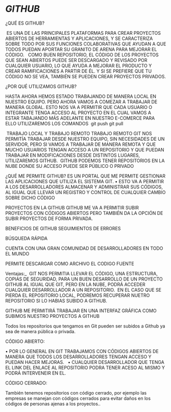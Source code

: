 # ***GITHUB***




¿QUÉ ES GITHUB?

​ ES UNA DE LAS PRINCIPALES PLATAFORMAS PARA CREAR PROYECTOS ABIERTOS DE HERRAMIENTAS Y APLICACIONES, Y SE CARACTERIZA SOBRE TODO POR SUS FUNCIONES COLABORATIVAS QUE AYUDAN A QUE TODOS PUEDAN APORTAR SU GRANITO DE ARENA PARA MEJORAR EL CÓDIGO. ​
​
 COMO BUEN REPOSITORIO, EL CÓDIGO DE LOS PROYECTOS QUE SEAN ABIERTOS PUEDE SER DESCARGADO Y REVISADO POR CUALQUIER USUARIO, LO QUE AYUDA A MEJORAR EL PRODUCTO Y CREAR RAMIFICACIONES A PARTIR DE ÉL. Y SI SE  PREFIERE QUE TU CÓDIGO NO SE VEA, TAMBIÉN  SE PUEDEN CREAR PROYECTOS PRIVADOS.

​¿POR QUÉ UTILIZAMOS GITHUB?

HASTA AHORA HEMOS ESTADO TRABAJANDO DE MANERA LOCAL EN NUESTRO EQUIPO. PERO AHORA VAMOS A COMEZAR A TRABAJAR DE MANERA GLOBAL.​
 ESTO NOS VA A PERMITIR QUE CADA USUARIO O INTEGRANTE TENGA ACCESO AL PROYECTO EN EL CUAL VAMOS A ESTAR TABAJANDO MÁS ADELANTE EN NUESTRO E-COMERCE​
 PARA ELLO UTILIZAREMOS LOS COMANDOS​
​
    git push
    git pull

​ 
TRABAJO LOCAL ​Y ​TRABAJO REMOTO
TRABAJO REMOTO
GIT NOS PERMITÍA TRABAJAR DESDE NUESTRO EQUIPO, SIN NECESIDADES DE UN SERVIDOR, PERO SI VAMOS A TRABAJAR DE MANERA REMOTA Y QUE MUCHO USUARIOS TENGAN ACCESO A UN REPOSITORIO Y QUE PUEDAN TRABAJAR EN MODIFICACIONES DESDE DISTINTOS LUGARES, UTILIZAREMOS GITHUB.​
​
GITHUB PODEMOS TENER REPOSITORIOS EN LA NUBE DONDE SU ACCESO PUEDE SER PÚBLICO O PRIVADO

¿QUÉ ME PERMITE GITHUB?
ES UN PORTAL QUE ME PERMITE GESTIONAR LAS APLICACIONES QUE UTILIZA EL SISTEMA GIT. • ESTO VA A PERMITIR A LOS DESARROLLADORES ALMACENAR Y ADMINISTRAR SUS CÓDIGOS, AL IGUAL QUE LLEVAR UN REGISTRO Y CONTROL DE CUALQUIER CAMBIO SOBRE DICHO CÓDIGO ​

PROYECTOS EN LA GITHUB 
GITHUB ME VA A PERMITIR SUBIR PROYECTOS CON CÓDIGOS ABIERTOS PERO TAMBIÉN DA LA OPCIÓN DE SUBIR PROYECTOS DE FORMA PRIVADA. 

BENEFICIOS DE GITHUB
SEGUIMIENTOS DE ERRORES ​

BÚSQUEDA RÁPIDA ​

CUENTA CON UNA GRAN COMUNIDAD DE DESARROLLADORES EN TODO EL MUNDO​

 PERMITE DESCARGAR COMO ARCHIVO EL CODIGO FUENTE ​

Ventajas:_
​
GIT NOS PERMITIA LLEVAR EL CÓDIGO, UNA ESTRUCTURA,  COPIAS DE SEGURIDAD, PARA UN BUEN DESARROLLO DE UN PROYECTO​
​
GITHUB AL IGUAL QUE GIT, PERO EN LA NUBE, PODRÁ ACCEDER CUALQUIER DESARROLLADOR A UN REPOSITORIO.​
​
 EN EL CASO QUE SE PIERDA EL REPOSITORIO LOCAL, PODREMOS RECUPERAR NUETRO REPOSITORIO SI LO HABIAS SUBIDO A GITHUB.​

GITHUB ME PERMITIRÁ TRABAJAR EN UNA INTERFAZ GRÁFICA
COMO SUBIMOS NUESTRO PROYECTOS A GITHUB

Todos los repositorios que tengamos en Git pueden ser subidos a Github ya sea de manera pública o privada.​

CÓDIGO ABIERTO:

​• POR LO GENERAL EN GIT TRABAJAMOS CON CÓDIGOS ABIERTOS DE MANERA QUE TODOS LOS DESARROLLADORES TENGAN ACCESO Y PUEDAN HACER MEJORAS. ​
​
• CUALQUIER DESARROLLADOR QUE TENGA EL LINK DEL ENLACE AL REPOSITORIO PODRA TENER ACESO AL MISMO Y PODRÁ INTERVENEIR EN EL.

CÓDIGO CERRADO: 

​También tenemos repositorios con código cerrado, por ejemplo las empresas se manejan con códigos cerrados para evitar daños en los códigos de personas ajenas a los proyectos..
